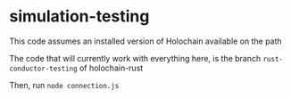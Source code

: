 # simulation-testing

This code assumes an installed version of Holochain available on the path

The code that will currently work with everything here, is the branch `rust-conductor-testing` of holochain-rust

Then, run `node connection.js`

